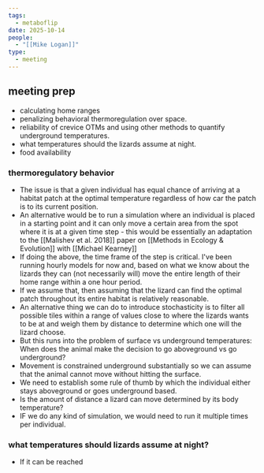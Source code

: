 ```yaml
---
tags:
  - metaboflip
date: 2025-10-14
people:
  - "[[Mike Logan]]"
type:
  - meeting
---
```

## meeting prep
- calculating home ranges 
- penalizing behavioral thermoregulation over space. 
- reliability of crevice OTMs and using other methods to quantify underground temperatures. 
- what temperatures should the lizards assume at night. 
- food availability
### thermoregulatory behavior
- The issue is that a given individual has equal chance of arriving at a habitat patch at the optimal temperature regardless of how car the patch is to its current position. 
- An alternative would be to run a simulation where an individual is placed in a starting point and it can only move a certain area from the spot where it is at a given time step - this would be essentially an adaptation to the [[Malishev et al. 2018]] paper on [[Methods in Ecology & Evolution]] with [[Michael Kearney]]
- If doing the above, the time frame of the step is critical. I've been running hourly models for now and, based on what we know about the lizards they can (not necessarily will) move the entire length of their home range within a one hour period. 
- If we assume that, then assuming that the lizard can find the optimal patch throughout its entire habitat is relatively reasonable. 
- An alternative thing we can do to introduce stochasticity is to filter all possible tiles within a range of values close to where the lizards wants to be at and weigh them by distance to determine which one will the lizard choose. 
- But this runs into the problem of surface vs underground temperatures: When does the animal make the decision to go aboveground vs go underground?
- Movement is constrained underground substantially so we can assume that the animal cannot move without hitting the surface. 
- We need to establish some rule of thumb by which the individual either stays aboveground or goes underground based. 
- Is the amount of distance a lizard can move determined by its body temperature?
- IF we do any kind of simulation, we would need to run it multiple times per individual. 
### what temperatures should lizards assume at night?
- If it can be reached 